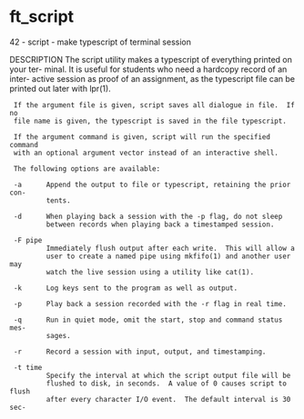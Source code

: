 # ft_script
42 - script - make typescript of terminal session


DESCRIPTION
     The script utility makes a typescript of everything printed on your ter-
     minal.  It is useful for students who need a hardcopy record of an inter-
     active session as proof of an assignment, as the typescript file can be
     printed out later with lpr(1).

     If the argument file is given, script saves all dialogue in file.  If no
     file name is given, the typescript is saved in the file typescript.

     If the argument command is given, script will run the specified command
     with an optional argument vector instead of an interactive shell.

     The following options are available:

     -a      Append the output to file or typescript, retaining the prior con-
             tents.

     -d      When playing back a session with the -p flag, do not sleep
             between records when playing back a timestamped session.

     -F pipe
             Immediately flush output after each write.  This will allow a
             user to create a named pipe using mkfifo(1) and another user may
             watch the live session using a utility like cat(1).

     -k      Log keys sent to the program as well as output.

     -p      Play back a session recorded with the -r flag in real time.

     -q      Run in quiet mode, omit the start, stop and command status mes-
             sages.

     -r      Record a session with input, output, and timestamping.

     -t time
             Specify the interval at which the script output file will be
             flushed to disk, in seconds.  A value of 0 causes script to flush
             after every character I/O event.  The default interval is 30 sec-
